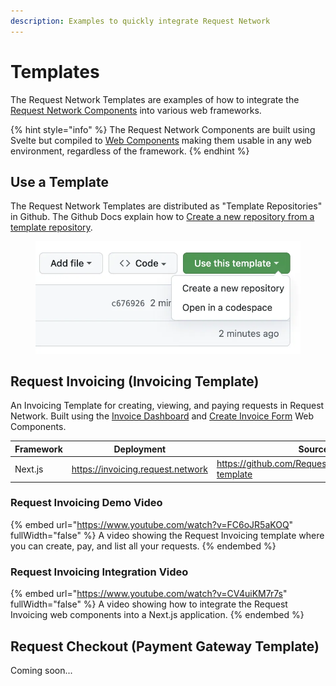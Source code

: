 ```yaml
---
description: Examples to quickly integrate Request Network
---
```


# Templates

The Request Network Templates are examples of how to integrate the [Request Network Components](components/) into various web frameworks.&#x20;

{% hint style="info" %}
The Request Network Components are built using Svelte but compiled to [Web Components](https://developer.mozilla.org/en-US/docs/Web/API/Web\_components) making them usable in any web environment, regardless of the framework.
{% endhint %}

## Use a Template

The Request Network Templates are distributed as "Template Repositories" in Github. The Github Docs explain how to [Create a new repository from a template repository](https://docs.github.com/en/repositories/creating-and-managing-repositories/creating-a-repository-from-a-template).

<figure><img src="../.gitbook/assets/image (3).png" alt=""><figcaption></figcaption></figure>

## Request Invoicing (Invoicing Template)

An Invoicing Template for creating, viewing, and paying requests in Request Network. Built using the [Invoice Dashboard](components/invoice-dashboard.md) and [Create Invoice Form](components/create-invoice-form.md) Web Components.

<table data-full-width="false"><thead><tr><th>Framework</th><th>Deployment</th><th>Source</th></tr></thead><tbody><tr><td>Next.js</td><td><a href="https://invoicing.request.network">https://invoicing.request.network</a></td><td><a href="https://github.com/RequestNetwork/invoicing-template">https://github.com/RequestNetwork/invoicing-template</a></td></tr></tbody></table>

### Request Invoicing Demo Video

{% embed url="https://www.youtube.com/watch?v=FC6oJR5aKOQ" fullWidth="false" %}
A video showing the Request Invoicing template where you can create, pay, and list all your requests.
{% endembed %}

### Request Invoicing Integration Video

{% embed url="https://www.youtube.com/watch?v=CV4uiKM7r7s" fullWidth="false" %}
A video showing how to integrate the Request Invoicing web components into a Next.js application.&#x20;
{% endembed %}

## Request Checkout (Payment Gateway Template)&#x20;

Coming soon...



